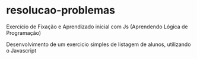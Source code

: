 # resolucao-problemas
Exercício de Fixação e Aprendizado inicial com Js (Aprendendo Lógica de Programação)
<p> Desenvolvimento de um exercicio simples de listagem de alunos, utilizando o Javascript
